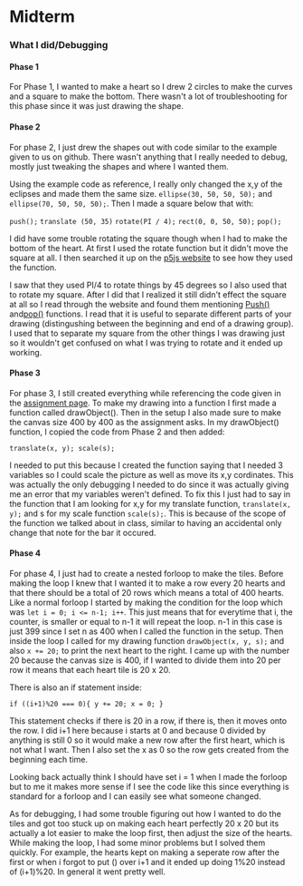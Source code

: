 # Midterm

### What I did/Debugging 

#### Phase 1

For Phase 1, I wanted to make a heart so I drew 2 circles to make the curves and a square to make the bottom. There wasn't a lot of troubleshooting for this phase since it was just drawing the shape. 

#### Phase 2

For phase 2, I just drew the shapes out with code similar to the example given to us on github. There wasn't anything that I really needed to debug, mostly just tweaking the shapes and where I wanted them. 

Using the example code as reference, I really only changed the x,y of the eclipses and made them the same size. `ellipse(30, 50, 50, 50);` and `ellipse(70, 50, 50, 50);`. Then I made a square below that with:

 `push();`
 `translate (50, 35)`
 `rotate(PI / 4);`
 `rect(0, 0, 50, 50);`
 `pop();`

I did have some trouble rotating the square though when I had to make the bottom of the heart. At first I used the rotate function but it didn't move the square at all. I then searched it up on the [p5js website](https://p5js.org/reference/p5/rotate/) to see how they used the function.


I saw that they used PI/4 to rotate things by 45 degrees so I also used that to rotate my square. After I did that I realized it still didn't effect the square at all so I read through the website and found them mentioning [Push()](https://p5js.org/reference/p5/push/) and[pop()]() functions. I read that it is useful to separate different parts of your drawing (distingushing between the beginning and end of a drawing group). I used that to separate my square from the other things I was drawing just so it wouldn't get confused on what I was trying to rotate and it ended up working.

#### Phase 3

For phase 3, I still created everything while referencing the code given in the [assignment page](https://github.com/rdwrome/261fa25/blob/main/06Midterm/README.md). To make my drawing into a function I first made a function called drawObject(). Then in the setup I also made sure to make the canvas size 400 by 400 as the assignment asks. In my drawObject() function, I copied the code from Phase 2 and then added: 

`translate(x, y);
 scale(s);`
 
I needed to put this because I created the function saying that I needed 3 variables so I could scale the picture as well as move its x,y cordinates. This was actually the only debugging I needed to do since it was actually giving me an error that my variables weren't defined. To fix this I just had to say in the function that I am looking for x,y for my translate function, `translate(x, y);` and s for my scale function `scale(s);`. This is because of the scope of the function we talked about in class, similar to having an accidental only change that note for the bar it occured.
  

#### Phase 4

For phase 4, I just had to create a nested forloop to make the tiles. Before making the loop I knew that I wanted it to make a row every 20 hearts and that there should be a total of 20 rows which means a total of 400 hearts. Like a normal forloop I started by making the condition for the loop which was `let i = 0; i <= n-1; i++`. This just means that for everytime that i, the counter, is smaller or equal to n-1 it will repeat the loop. n-1 in this case is just 399 since I set n as 400 when I called the function in the setup. Then inside the loop I called for my drawing function `drawObject(x, y, s);` and also `x += 20;` to print the next heart to the right. I came up with the number 20 because the canvas size is 400, if I wanted to divide them into 20 per row it means that each heart tile is 20 x 20. 

There is also an if statement inside:

`if ((i+1)%20 === 0){
      y += 20;
      x = 0;
    }`

This statement checks if there is 20 in a row, if there is, then it moves onto the row. I did i+1 here because i starts at 0 and because 0 divided by anything is still 0 so it would make a new row after the first heart, which is not what I want. Then I also set the x as 0 so the row gets created from the beginning each time.

Looking back actually think I should have set i = 1 when I made the forloop but to me it makes more sense if I see the code like this since everything is standard for a forloop and I can easily see what someone changed. 

As for debugging, I had some trouble figuring out how I wanted to do the tiles and got too stuck up on making each heart perfectly 20 x 20 but its actually a lot easier to make the loop first, then adjust the size of the hearts. While making the loop, I had some minor problems but I solved them quickly. For example, the hearts kept on making a seperate row after the first or when i forgot to put () over i+1 and it ended up doing 1%20 instead of (i+1)%20. In general it went pretty well.

